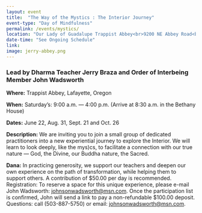 ```yaml
---
layout: event
title:  "The Way of the Mystics : The Interior Journey"
event-type: "Day of Mindfulness"
permalink: /events/mystics/
location: "Our Lady of Guadalupe Trappist Abbey<br>9200 NE Abbey Road<br>Carlton , OR"
date-time: "See Ongoing Schedule"
link: 
image: jerry-abbey.png
---
```


### Lead by Dharma Teacher Jerry Braza and Order of Interbeing Member John Wadsworth 

<strong>Where:</strong>  Trappist Abbey, Lafayette, Oregon 
  
<strong> When:</strong>  Saturday’s: 9:00 a.m. — 4:00 p.m. (Arrive at 8:30 a.m. in the Bethany House) 

<strong> Dates:</strong>  June 22, Aug. 31, Sept. 21 and Oct. 26

<strong>Description:</strong> We are inviting you to join a small group of dedicated practitioners into a new experiential journey to explore the Interior. We will learn to look deeply, like the mys)cs, to facilitate a connection with our true nature — God, the Divine, our Buddha nature, the Sacred.

<Strong>Dana:</strong> In practicing generosity, we support our teachers and deepen our own experience on the path of transformation, while helping them to support others. A contribution of $50.00 per day is recommended. Registration: To reserve a space for this unique experience, please e-mail John Wadsworth: johnsonwadsworth@msn.com. Once the participation list is confirmed, John will send a link to pay a non-refundable $100.00 deposit. Questions: call (503-887-5750) or email: johnsonwadsworth@msn.com.
